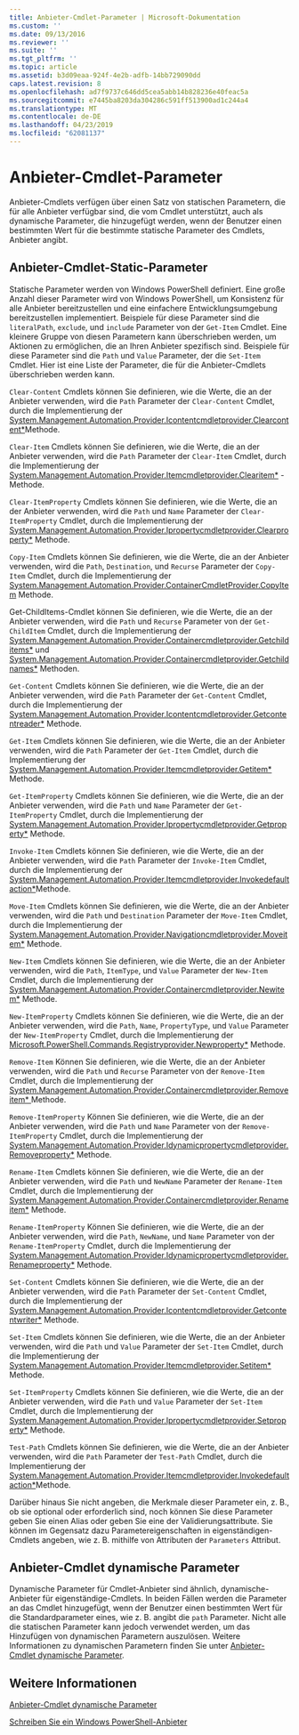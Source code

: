 ```yaml
---
title: Anbieter-Cmdlet-Parameter | Microsoft-Dokumentation
ms.custom: ''
ms.date: 09/13/2016
ms.reviewer: ''
ms.suite: ''
ms.tgt_pltfrm: ''
ms.topic: article
ms.assetid: b3d09eaa-924f-4e2b-adfb-14bb729090dd
caps.latest.revision: 8
ms.openlocfilehash: ad7f9737c646dd5cea5abb14b828236e40feac5a
ms.sourcegitcommit: e7445ba8203da304286c591ff513900ad1c244a4
ms.translationtype: MT
ms.contentlocale: de-DE
ms.lasthandoff: 04/23/2019
ms.locfileid: "62081137"
---
```

# <a name="provider-cmdlet-parameters"></a>Anbieter-Cmdlet-Parameter

Anbieter-Cmdlets verfügen über einen Satz von statischen Parametern, die für alle Anbieter verfügbar sind, die vom Cmdlet unterstützt, auch als dynamische Parameter, die hinzugefügt werden, wenn der Benutzer einen bestimmten Wert für die bestimmte statische Parameter des Cmdlets, Anbieter angibt.

## <a name="provider-cmdlet-static-parameters"></a>Anbieter-Cmdlet-Static-Parameter

Statische Parameter werden von Windows PowerShell definiert. Eine große Anzahl dieser Parameter wird von Windows PowerShell, um Konsistenz für alle Anbieter bereitzustellen und eine einfachere Entwicklungsumgebung bereitzustellen implementiert. Beispiele für diese Parameter sind die `literalPath`, `exclude`, und `include` Parameter von der `Get-Item` Cmdlet. Eine kleinere Gruppe von diesen Parametern kann überschrieben werden, um Aktionen zu ermöglichen, die an Ihren Anbieter spezifisch sind. Beispiele für diese Parameter sind die `Path` und `Value` Parameter, der die `Set-Item` Cmdlet. Hier ist eine Liste der Parameter, die für die Anbieter-Cmdlets überschrieben werden kann.

`Clear-Content` Cmdlets können Sie definieren, wie die Werte, die an der Anbieter verwenden, wird die `Path` Parameter der `Clear-Content` Cmdlet, durch die Implementierung der [System.Management.Automation.Provider.Icontentcmdletprovider.Clearcontent*](/dotnet/api/System.Management.Automation.Provider.IContentCmdletProvider.ClearContent)Methode.

`Clear-Item` Cmdlets können Sie definieren, wie die Werte, die an der Anbieter verwenden, wird die `Path` Parameter der `Clear-Item` Cmdlet, durch die Implementierung der [System.Management.Automation.Provider.Itemcmdletprovider.Clearitem*](/dotnet/api/System.Management.Automation.Provider.ItemCmdletProvider.ClearItem) -Methode.

`Clear-ItemProperty` Cmdlets können Sie definieren, wie die Werte, die an der Anbieter verwenden, wird die `Path` und `Name` Parameter der `Clear-ItemProperty` Cmdlet, durch die Implementierung der [ System.Management.Automation.Provider.Ipropertycmdletprovider.Clearproperty*](/dotnet/api/System.Management.Automation.Provider.IPropertyCmdletProvider.ClearProperty) Methode.

`Copy-Item` Cmdlets können Sie definieren, wie die Werte, die an der Anbieter verwenden, wird die `Path`, `Destination`, und `Recurse` Parameter der `Copy-Item` Cmdlet, durch die Implementierung der [ System.Management.Automation.Provider.ContainerCmdletProvider.CopyItem](/dotnet/api/System.Management.Automation.Provider.ContainerCmdletProvider.CopyItem) Methode.

Get-ChildItems-Cmdlet können Sie definieren, wie die Werte, die an der Anbieter verwenden, wird die `Path` und `Recurse` Parameter von der `Get-ChildItem` Cmdlet, durch die Implementierung der [ System.Management.Automation.Provider.Containercmdletprovider.Getchilditems*](/dotnet/api/System.Management.Automation.Provider.ContainerCmdletProvider.GetChildItems) und [System.Management.Automation.Provider.Containercmdletprovider.Getchildnames*](/dotnet/api/System.Management.Automation.Provider.ContainerCmdletProvider.GetChildNames) Methoden.

`Get-Content` Cmdlets können Sie definieren, wie die Werte, die an der Anbieter verwenden, wird die `Path` Parameter der `Get-Content` Cmdlet, durch die Implementierung der [System.Management.Automation.Provider.Icontentcmdletprovider.Getcontentreader*](/dotnet/api/System.Management.Automation.Provider.IContentCmdletProvider.GetContentReader) Methode.

`Get-Item` Cmdlets können Sie definieren, wie die Werte, die an der Anbieter verwenden, wird die `Path` Parameter der `Get-Item` Cmdlet, durch die Implementierung der [System.Management.Automation.Provider.Itemcmdletprovider.Getitem*](/dotnet/api/System.Management.Automation.Provider.ItemCmdletProvider.GetItem) Methode.

`Get-ItemProperty` Cmdlets können Sie definieren, wie die Werte, die an der Anbieter verwenden, wird die `Path` und `Name` Parameter der `Get-ItemProperty` Cmdlet, durch die Implementierung der [ System.Management.Automation.Provider.Ipropertycmdletprovider.Getproperty*](/dotnet/api/System.Management.Automation.Provider.IPropertyCmdletProvider.GetProperty) Methode.

`Invoke-Item` Cmdlets können Sie definieren, wie die Werte, die an der Anbieter verwenden, wird die `Path` Parameter der `Invoke-Item` Cmdlet, durch die Implementierung der [System.Management.Automation.Provider.Itemcmdletprovider.Invokedefaultaction*](/dotnet/api/System.Management.Automation.Provider.ItemCmdletProvider.InvokeDefaultAction)Methode.

`Move-Item` Cmdlets können Sie definieren, wie die Werte, die an der Anbieter verwenden, wird die `Path` und `Destination` Parameter der `Move-Item` Cmdlet, durch die Implementierung der [ System.Management.Automation.Provider.Navigationcmdletprovider.Moveitem*](/dotnet/api/System.Management.Automation.Provider.NavigationCmdletProvider.MoveItem) Methode.

`New-Item` Cmdlets können Sie definieren, wie die Werte, die an der Anbieter verwenden, wird die `Path`, `ItemType`, und `Value` Parameter der `New-Item` Cmdlet, durch die Implementierung der [ System.Management.Automation.Provider.Containercmdletprovider.Newitem*](/dotnet/api/System.Management.Automation.Provider.ContainerCmdletProvider.NewItem) Methode.

`New-ItemProperty` Cmdlets können Sie definieren, wie die Werte, die an der Anbieter verwenden, wird die `Path`, `Name`, `PropertyType`, und `Value` Parameter der `New-ItemProperty` Cmdlet, durch die Implementierung der [ Microsoft.PowerShell.Commands.Registryprovider.Newproperty*](/dotnet/api/Microsoft.PowerShell.Commands.RegistryProvider.NewProperty) Methode.

`Remove-Item` Können Sie definieren, wie die Werte, die an der Anbieter verwenden, wird die `Path` und `Recurse` Parameter von der `Remove-Item` Cmdlet, durch die Implementierung der [System.Management.Automation.Provider.Containercmdletprovider.Removeitem* ](/dotnet/api/System.Management.Automation.Provider.ContainerCmdletProvider.RemoveItem) Methode.

`Remove-ItemProperty` Können Sie definieren, wie die Werte, die an der Anbieter verwenden, wird die `Path` und `Name` Parameter von der `Remove-ItemProperty` Cmdlet, durch die Implementierung der [ System.Management.Automation.Provider.Idynamicpropertycmdletprovider.Removeproperty*](/dotnet/api/System.Management.Automation.Provider.IDynamicPropertyCmdletProvider.RemoveProperty) Methode.

`Rename-Item` Cmdlets können Sie definieren, wie die Werte, die an der Anbieter verwenden, wird die `Path` und `NewName` Parameter der `Rename-Item` Cmdlet, durch die Implementierung der [ System.Management.Automation.Provider.Containercmdletprovider.Renameitem*](/dotnet/api/System.Management.Automation.Provider.ContainerCmdletProvider.RenameItem) Methode.

`Rename-ItemProperty` Können Sie definieren, wie die Werte, die an der Anbieter verwenden, wird die `Path`, `NewName`, und `Name` Parameter von der `Rename-ItemProperty` Cmdlet, durch die Implementierung der [ System.Management.Automation.Provider.Idynamicpropertycmdletprovider.Renameproperty*](/dotnet/api/System.Management.Automation.Provider.IDynamicPropertyCmdletProvider.RenameProperty) Methode.

`Set-Content` Cmdlets können Sie definieren, wie die Werte, die an der Anbieter verwenden, wird die `Path` Parameter der `Set-Content` Cmdlet, durch die Implementierung der [System.Management.Automation.Provider.Icontentcmdletprovider.Getcontentwriter*](/dotnet/api/System.Management.Automation.Provider.IContentCmdletProvider.GetContentWriter) Methode.

`Set-Item` Cmdlets können Sie definieren, wie die Werte, die an der Anbieter verwenden, wird die `Path` und `Value` Parameter der `Set-Item` Cmdlet, durch die Implementierung der [System.Management.Automation.Provider.Itemcmdletprovider.Setitem* ](/dotnet/api/System.Management.Automation.Provider.ItemCmdletProvider.SetItem) Methode.

`Set-ItemProperty` Cmdlets können Sie definieren, wie die Werte, die an der Anbieter verwenden, wird die `Path` und `Value` Parameter der `Set-Item` Cmdlet, durch die Implementierung der [ System.Management.Automation.Provider.Ipropertycmdletprovider.Setproperty*](/dotnet/api/System.Management.Automation.Provider.IPropertyCmdletProvider.SetProperty) Methode.

`Test-Path` Cmdlets können Sie definieren, wie die Werte, die an der Anbieter verwenden, wird die `Path` Parameter der `Test-Path` Cmdlet, durch die Implementierung der [System.Management.Automation.Provider.Itemcmdletprovider.Invokedefaultaction*](/dotnet/api/System.Management.Automation.Provider.ItemCmdletProvider.InvokeDefaultAction)Methode.

Darüber hinaus Sie nicht angeben, die Merkmale dieser Parameter ein, z. B., ob sie optional oder erforderlich sind, noch können Sie diese Parameter geben Sie einen Alias oder geben Sie eine der Validierungsattribute. Sie können im Gegensatz dazu Parametereigenschaften in eigenständigen-Cmdlets angeben, wie z. B. mithilfe von Attributen der `Parameters` Attribut.

## <a name="provider-cmdlet-dynamic-parameters"></a>Anbieter-Cmdlet dynamische Parameter

Dynamische Parameter für Cmdlet-Anbieter sind ähnlich, dynamische-Anbieter für eigenständige-Cmdlets. In beiden Fällen werden die Parameter an das Cmdlet hinzugefügt, wenn der Benutzer einen bestimmten Wert für die Standardparameter eines, wie z. B. angibt die `path` Parameter. Nicht alle die statischen Parameter kann jedoch verwendet werden, um das Hinzufügen von dynamischen Parametern auszulösen. Weitere Informationen zu dynamischen Parametern finden Sie unter [Anbieter-Cmdlet dynamische Parameter](./provider-cmdlet-dynamic-parameters.md).

## <a name="see-also"></a>Weitere Informationen

[Anbieter-Cmdlet dynamische Parameter](./provider-cmdlet-dynamic-parameters.md)

[Schreiben Sie ein Windows PowerShell-Anbieter](./writing-a-windows-powershell-provider.md)